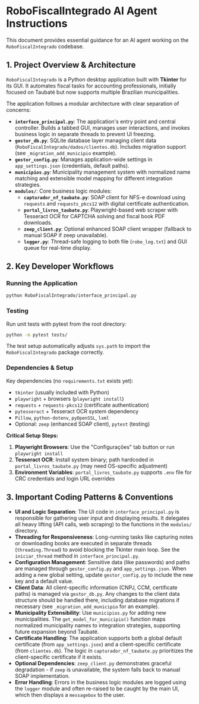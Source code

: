 # RoboFiscalIntegrado AI Agent Instructions

This document provides essential guidance for an AI agent working on the `RoboFiscalIntegrado` codebase.

## 1. Project Overview & Architecture

`RoboFiscalIntegrado` is a Python desktop application built with **Tkinter** for its GUI. It automates fiscal tasks for accounting professionals, initially focused on Taubaté but now supports multiple Brazilian municipalities.

The application follows a modular architecture with clear separation of concerns:

- **`interface_principal.py`**: The application's entry point and central controller. Builds a tabbed GUI, manages user interactions, and invokes business logic in separate threads to prevent UI freezing.
- **`gestor_db.py`**: SQLite database layer managing client data (`RoboFiscalIntegrado/dados/clientes.db`). Includes migration support (see `_migration_add_municipio` example).
- **`gestor_config.py`**: Manages application-wide settings in `app_settings.json` (credentials, default paths).
- **`municipios.py`**: Municipality management system with normalized name matching and extensible model mapping for different integration strategies.
- **`modulos/`**: Core business logic modules:
  - **`capturador_nf_taubate.py`**: SOAP client for NFS-e download using `requests` and `requests_pkcs12` with digital certificate authentication.
  - **`portal_livros_taubate.py`**: Playwright-based web scraper with Tesseract OCR for CAPTCHA solving and fiscal book PDF downloads.
  - **`zeep_client.py`**: Optional enhanced SOAP client wrapper (fallback to manual SOAP if zeep unavailable).
  - **`logger.py`**: Thread-safe logging to both file (`robo_log.txt`) and GUI queue for real-time display.

## 2. Key Developer Workflows

### Running the Application
```bash
python RoboFiscalIntegrado/interface_principal.py
```

### Testing
Run unit tests with pytest from the root directory:
```bash
python -m pytest tests/
```
The test setup automatically adjusts `sys.path` to import the `RoboFiscalIntegrado` package correctly.

### Dependencies & Setup
Key dependencies (no `requirements.txt` exists yet):
- `tkinter` (usually included with Python)
- `playwright` + browsers (`playwright install`)
- `requests` + `requests-pkcs12` (certificate authentication)
- `pytesseract` + Tesseract OCR system dependency
- `Pillow`, `python-dotenv`, `pyOpenSSL`, `lxml`
- Optional: `zeep` (enhanced SOAP client), `pytest` (testing)

**Critical Setup Steps:**
1. **Playwright Browsers**: Use the "Configurações" tab button or run `playwright install`
2. **Tesseract OCR**: Install system binary; path hardcoded in `portal_livros_taubate.py` (may need OS-specific adjustment)
3. **Environment Variables**: `portal_livros_taubate.py` supports `.env` file for CRC credentials and login URL overrides

## 3. Important Coding Patterns & Conventions

- **UI and Logic Separation**: The UI code in `interface_principal.py` is responsible for gathering user input and displaying results. It delegates all heavy lifting (API calls, web scraping) to the functions in the `modulos/` directory.
- **Threading for Responsiveness**: Long-running tasks like capturing notes or downloading books are executed in separate threads (`threading.Thread`) to avoid blocking the Tkinter main loop. See the `iniciar_thread` method in `interface_principal.py`.
- **Configuration Management**: Sensitive data (like passwords) and paths are managed through `gestor_config.py` and `app_settings.json`. When adding a new global setting, update `gestor_config.py` to include the new key and a default value.
- **Client Data**: All client-specific information (CNPJ, CCM, certificate paths) is managed via `gestor_db.py`. Any changes to the client data structure should be handled there, including database migrations if necessary (see `_migration_add_municipio` for an example).
- **Municipality Extensibility**: Use `municipios.py` for adding new municipalities. The `get_model_for_municipio()` function maps normalized municipality names to integration strategies, supporting future expansion beyond Taubaté.
- **Certificate Handling**: The application supports both a global default certificate (from `app_settings.json`) and a client-specific certificate (from `clientes.db`). The logic in `capturador_nf_taubate.py` prioritizes the client-specific certificate if it exists.
- **Optional Dependencies**: `zeep_client.py` demonstrates graceful degradation - if `zeep` is unavailable, the system falls back to manual SOAP implementation.
- **Error Handling**: Errors in the business logic modules are logged using the `logger` module and often re-raised to be caught by the main UI, which then displays a `messagebox` to the user.
